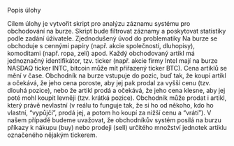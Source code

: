 Popis úlohy

Cílem úlohy je vytvořit skript pro analýzu záznamu systému pro obchodování na burze. Skript bude filtrovat záznamy a poskytovat statistiky podle zadání úživatele.
Zjednodušený úvod do problematiky
Na burze se obchoduje s cennými papíry (např. akcie společností, dluhopisy), komoditami (např. ropa, zelí) apod. Každý obchodovaný artikl má jednoznačný identifikátor, tzv. ticker (např. akcie firmy Intel mají na burze NASDAQ ticker INTC, bitcoin může mít přiřazený ticker BTC). Cena artiklů se mění v čase. Obchodník na burze vstupuje do pozic, buď tak, že koupí artikl a očekává, že jeho cena poroste, aby jej pak prodal za vyšší cenu (tzv. dlouhá pozice), nebo že artikl prodá a očekává, že jeho cena klesne, aby jej poté mohl koupit levněji (tzv. krátká pozice). Obchodník může prodat i artikl, který právě nevlastní (v reálu to funguje tak, že si ho od někoho, kdo ho vlastní, “vypůjčí”, prodá jej, a potom ho koupí za nižší cenu a “vrátí”). V našem případě budeme uvažovat, že obchodníkův systém posílá na burzu příkazy k nákupu (buy) nebo prodeji (sell) určitého množství jednotek artiklu označeného nějakým tickerem.
